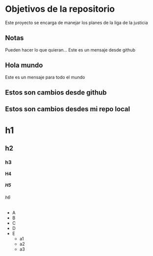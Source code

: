 # Objetivos de la repositorio

Este proyecto se encarga de manejar los planes de la liga de la justicia


## Notas
Pueden hacer lo que quieran...
Este es un mensaje desde github
## Hola mundo
Este es un mensaje para todo el mundo 
## Estos son cambios desde github
## Estos son cambios desdes mi repo local
# h1
## h2
### h3
#### H4
##### H5
###### h6
* A
* B
* C
* D
* E
  * a1
  * a2
  * a3
  
